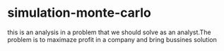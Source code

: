 # simulation-monte-carlo
this is an analysis in a problem that we should solve as an analyst.The problem is to maximaze profit in a company and bring bussines solution 
